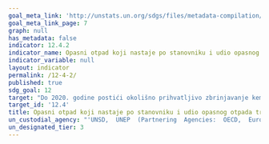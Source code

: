 ```yaml
---
goal_meta_link: 'http://unstats.un.org/sdgs/files/metadata-compilation/Metadata-Goal-12.pdf'
goal_meta_link_page: 7
graph: null
has_metadata: false
indicator: 12.4.2
indicator_name: Opasni otpad koji nastaje po stanovniku i udio opasnog otpada tretiranog prema vrsti tretmana
indicator_variable: null
layout: indicator
permalink: /12-4-2/
published: true  
sdg_goal: 12
target: "Do 2020. godine postići okolišno prihvatljivo zbrinjavanje kemikalija i svih vrsta otpada tijekom njihovog životnog ciklusa, u skladu s dogovorenim međunarodnim okvirima, a znatno smanjiti ispuštanje u zrak, vode i tla u cilju smanjivanja njihovih nepovoljnih učinaka na ljudsko zdravlje i okoliš."
target_id: '12.4'
title: Opasni otpad koji nastaje po stanovniku i udio opasnog otpada tretiranog prema vrsti tretmana
un_custodial_agency: "'UNSD,  UNEP  (Partnering  Agencies:  OECD,  Eurostat)'"
un_designated_tier: 3
---
```

